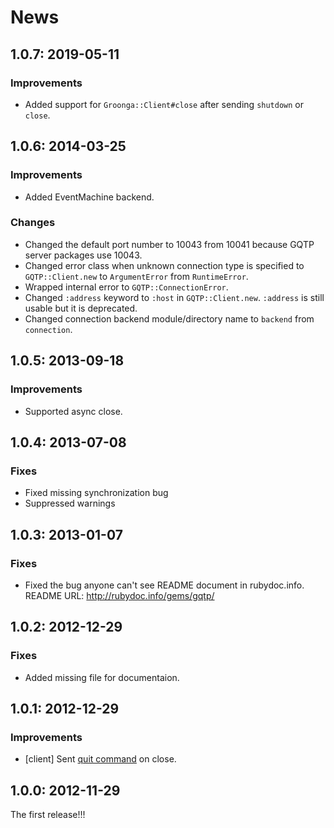 # News

## 1.0.7: 2019-05-11

### Improvements

  * Added support for `Groonga::Client#close` after sending `shutdown`
    or `close`.

## 1.0.6: 2014-03-25

### Improvements

  * Added EventMachine backend.

### Changes

  * Changed the default port number to 10043 from 10041 because GQTP
    server packages use 10043.
  * Changed error class when unknown connection type is specified to
    `GQTP::Client.new` to `ArgumentError` from `RuntimeError`.
  * Wrapped internal error to `GQTP::ConnectionError`.
  * Changed `:address` keyword to `:host` in `GQTP::Client.new`.
    `:address` is still usable but it is deprecated.
  * Changed connection backend module/directory name to `backend` from
    `connection`.

## 1.0.5: 2013-09-18

### Improvements

  * Supported async close.

## 1.0.4: 2013-07-08

### Fixes

  * Fixed missing synchronization bug
  * Suppressed warnings

## 1.0.3: 2013-01-07

### Fixes

  * Fixed the bug anyone can't see README document in rubydoc.info.
    README URL: http://rubydoc.info/gems/gqtp/

## 1.0.2: 2012-12-29

### Fixes

  * Added missing file for documentaion.

## 1.0.1: 2012-12-29

### Improvements

  * [client] Sent
    [quit command](http://groonga.org/docs/reference/commands/quit.html)
    on close.

## 1.0.0: 2012-11-29

The first release!!!
